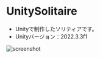 # UnitySolitaire
* Unityで制作したソリティアです。
* Unityバージョン：2022.3.3f1

![screenshot](https://github.com/user-attachments/assets/c5d45d62-71de-4821-96e6-85975ea0a079)
